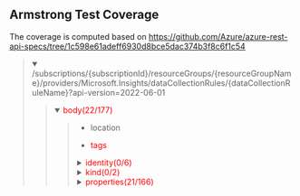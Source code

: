 ## Armstrong Test Coverage

The coverage is computed based on https://github.com/Azure/azure-rest-api-specs/tree/1c598e61adeff6930d8bce5dac374b3f8c6f1c54

<blockquote><details open><summary>/subscriptions/{subscriptionId}/resourceGroups/{resourceGroupName}/providers/Microsoft.Insights/dataCollectionRules/{dataCollectionRuleName}?api-version=2022-06-01</summary><blockquote>

<details open><summary><span style="color:red">body(22/177)</summary><blockquote>

- <span >location</span>

- <span style="color:red">tags</span>

<details><summary><span style="color:red">identity(0/6)</span></summary><blockquote>

- <span style="color:red">userAssignedIdentities</span>

<details><summary><span style="color:red">type(0/4)</span></summary><blockquote>

- <span style="color:red">value=None</span>

- <span style="color:red">value=SystemAssigned,UserAssigned</span>

- <span style="color:red">value=SystemAssigned</span>

- <span style="color:red">value=UserAssigned</span>

</blockquote></details>

</blockquote></details>

<details><summary><span style="color:red">kind(0/2)</span></summary><blockquote>

- <span style="color:red">value=Linux</span>

- <span style="color:red">value=Windows</span>

</blockquote></details>

<details><summary><span style="color:red">properties(21/166)</span></summary><blockquote>

- <span style="color:red">dataCollectionEndpointId</span>

- <span style="color:red">description</span>

- <span style="color:red">streamDeclarations</span>

<details><summary><span style="color:red">dataFlows(4/13)</span></summary><blockquote>

- <span style="color:red">builtInTransform</span>

- <span style="color:red">destinations(1/2)</span>

- <span style="color:red">outputStream</span>

- <span style="color:red">transformKql</span>

<details><summary><span style="color:red">streams(3/6)</span></summary><blockquote>

- <span >value=Microsoft-Perf</span>

- <span >value=Microsoft-Syslog</span>

- <span >value=Microsoft-WindowsEvent</span>

- <span style="color:red">value=Microsoft-Event</span>

- <span style="color:red">value=Microsoft-InsightsMetrics</span>

</blockquote></details>

</blockquote></details>

<details><summary><span style="color:red">dataSources(15/115)</span></summary><blockquote>

<details><summary><span style="color:red">dataImports(0/5)</span></summary><blockquote>

<details><summary><span style="color:red">eventHub(0/4)</span></summary><blockquote>

- <span style="color:red">consumerGroup</span>

- <span style="color:red">name</span>

- <span style="color:red">stream</span>

</blockquote></details>

</blockquote></details>

<details><summary><span style="color:red">extensions(0/13)</span></summary><blockquote>

- <span style="color:red">extensionName</span>

- <span style="color:red">extensionSettings</span>

- <span style="color:red">inputDataSources(0/2)</span>

- <span style="color:red">name</span>

<details><summary><span style="color:red">streams(0/6)</span></summary><blockquote>

- <span style="color:red">value=Microsoft-Event</span>

- <span style="color:red">value=Microsoft-InsightsMetrics</span>

- <span style="color:red">value=Microsoft-Perf</span>

- <span style="color:red">value=Microsoft-Syslog</span>

- <span style="color:red">value=Microsoft-WindowsEvent</span>

</blockquote></details>

</blockquote></details>

<details><summary><span style="color:red">iisLogs(0/7)</span></summary><blockquote>

- <span style="color:red">logDirectories(0/2)</span>

- <span style="color:red">name</span>

- <span style="color:red">streams(0/2)</span>

</blockquote></details>

<details><summary><span style="color:red">logFiles(0/19)</span></summary><blockquote>

- <span style="color:red">filePatterns(0/2)</span>

- <span style="color:red">format</span>

- <span style="color:red">name</span>

- <span style="color:red">streams(0/2)</span>

<details><summary><span style="color:red">settings(0/11)</span></summary><blockquote>

<details><summary><span style="color:red">text(0/10)</span></summary><blockquote>

<details><summary><span style="color:red">recordStartTimestampFormat(0/9)</span></summary><blockquote>

- <span style="color:red">value=ISO 8601</span>

- <span style="color:red">value=M/D/YYYY HH:MM:SS AM/PM</span>

- <span style="color:red">value=MMM d hh:mm:ss</span>

- <span style="color:red">value=Mon DD, YYYY HH:MM:SS</span>

- <span style="color:red">value=YYYY-MM-DD HH:MM:SS</span>

- <span style="color:red">value=dd/MMM/yyyy:HH:mm:ss zzz</span>

- <span style="color:red">value=ddMMyy HH:mm:ss</span>

- <span style="color:red">value=yyMMdd HH:mm:ss</span>

- <span style="color:red">value=yyyy-MM-ddTHH:mm:ssK</span>

</blockquote></details>

</blockquote></details>

</blockquote></details>

</blockquote></details>

<details><summary><span style="color:red">performanceCounters(4/9)</span></summary><blockquote>

- <span >name</span>

- <span >samplingFrequencyInSeconds</span>

- <span style="color:red">counterSpecifiers(1/2)</span>

<details><summary><span style="color:red">streams(1/3)</span></summary><blockquote>

- <span >value=Microsoft-Perf</span>

- <span style="color:red">value=Microsoft-InsightsMetrics</span>

</blockquote></details>

</blockquote></details>

<details><summary><span style="color:red">platformTelemetry(0/5)</span></summary><blockquote>

- <span style="color:red">name</span>

- <span style="color:red">streams(0/2)</span>

</blockquote></details>

<details><summary><span style="color:red">prometheusForwarder(0/6)</span></summary><blockquote>

- <span style="color:red">labelIncludeFilter</span>

- <span style="color:red">name</span>

<details><summary><span style="color:red">streams(0/2)</span></summary><blockquote>

- <span style="color:red">value=Microsoft-PrometheusMetrics</span>

</blockquote></details>

</blockquote></details>

<details><summary><span style="color:red">syslog(8/37)</span></summary><blockquote>

- <span >name</span>

<details><summary><span style="color:red">facilityNames(2/22)</span></summary><blockquote>

- <span >value=cron</span>

- <span >value=syslog</span>

- <span style="color:red">value=*</span>

- <span style="color:red">value=auth</span>

- <span style="color:red">value=authpriv</span>

- <span style="color:red">value=daemon</span>

- <span style="color:red">value=kern</span>

- <span style="color:red">value=local0</span>

- <span style="color:red">value=local1</span>

- <span style="color:red">value=local2</span>

- <span style="color:red">value=local3</span>

- <span style="color:red">value=local4</span>

- <span style="color:red">value=local5</span>

- <span style="color:red">value=local6</span>

- <span style="color:red">value=local7</span>

- <span style="color:red">value=lpr</span>

- <span style="color:red">value=mail</span>

- <span style="color:red">value=mark</span>

- <span style="color:red">value=news</span>

- <span style="color:red">value=user</span>

- <span style="color:red">value=uucp</span>

</blockquote></details>

<details><summary><span style="color:red">logLevels(4/10)</span></summary><blockquote>

- <span >value=Alert</span>

- <span >value=Critical</span>

- <span >value=Debug</span>

- <span >value=Emergency</span>

- <span style="color:red">value=*</span>

- <span style="color:red">value=Error</span>

- <span style="color:red">value=Info</span>

- <span style="color:red">value=Notice</span>

- <span style="color:red">value=Warning</span>

</blockquote></details>

<details><summary><span style="color:red">streams(1/2)</span></summary><blockquote>

- <span >value=Microsoft-Syslog</span>

</blockquote></details>

</blockquote></details>

<details><summary><span style="color:red">windowsEventLogs(3/8)</span></summary><blockquote>

- <span >name</span>

- <span style="color:red">xPathQueries(1/2)</span>

<details><summary><span style="color:red">streams(1/3)</span></summary><blockquote>

- <span >value=Microsoft-WindowsEvent</span>

- <span style="color:red">value=Microsoft-Event</span>

</blockquote></details>

</blockquote></details>

<details><summary><span style="color:red">windowsFirewallLogs(0/5)</span></summary><blockquote>

- <span style="color:red">name</span>

- <span style="color:red">streams(0/2)</span>

</blockquote></details>

</blockquote></details>

<details><summary><span style="color:red">destinations(2/34)</span></summary><blockquote>

<details><summary><span style="color:red">azureMonitorMetrics(0/2)</span></summary><blockquote>

- <span style="color:red">name</span>

</blockquote></details>

<details><summary><span style="color:red">eventHubs(0/4)</span></summary><blockquote>

- <span style="color:red">eventHubResourceId</span>

- <span style="color:red">name</span>

</blockquote></details>

<details><summary><span style="color:red">eventHubsDirect(0/4)</span></summary><blockquote>

- <span style="color:red">eventHubResourceId</span>

- <span style="color:red">name</span>

</blockquote></details>

<details><summary><span style="color:red">logAnalytics(2/4)</span></summary><blockquote>

- <span >name</span>

- <span >workspaceResourceId</span>

</blockquote></details>

<details><summary><span style="color:red">monitoringAccounts(0/4)</span></summary><blockquote>

- <span style="color:red">accountResourceId</span>

- <span style="color:red">name</span>

</blockquote></details>

<details><summary><span style="color:red">storageAccounts(0/5)</span></summary><blockquote>

- <span style="color:red">containerName</span>

- <span style="color:red">name</span>

- <span style="color:red">storageAccountResourceId</span>

</blockquote></details>

<details><summary><span style="color:red">storageBlobsDirect(0/5)</span></summary><blockquote>

- <span style="color:red">containerName</span>

- <span style="color:red">name</span>

- <span style="color:red">storageAccountResourceId</span>

</blockquote></details>

<details><summary><span style="color:red">storageTablesDirect(0/5)</span></summary><blockquote>

- <span style="color:red">name</span>

- <span style="color:red">storageAccountResourceId</span>

- <span style="color:red">tableName</span>

</blockquote></details>

</blockquote></details>

</blockquote></details>

</blockquote></details>

</blockquote></details>
</blockquote>
